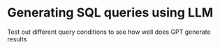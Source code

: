 # Generating SQL queries using LLM

Test out different query conditions to see how well does GPT generate results
